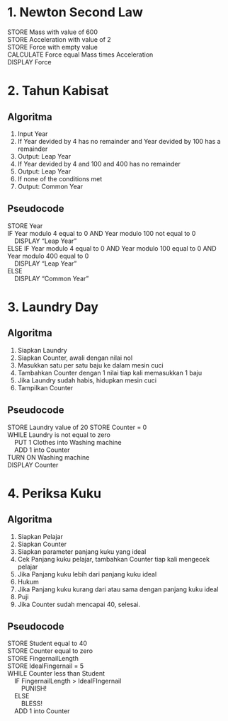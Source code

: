 # 1. Newton Second Law

STORE Mass with value of 600  
STORE Acceleration with value of 2  
STORE Force with empty value  
CALCULATE Force equal Mass times Acceleration  
DISPLAY Force

# 2. Tahun Kabisat

## Algoritma

1. Input Year
2. If Year devided by 4 has no remainder and Year devided by 100 has a remainder
3. Output: Leap Year
4. If Year devided by 4 and 100 and 400 has no remainder
5. Output: Leap Year
6. If none of the conditions met
7. Output: Common Year

## Pseudocode

STORE Year  
IF Year modulo 4 equal to 0 AND Year modulo 100 not equal to 0  
&nbsp;&nbsp;&nbsp;&nbsp;DISPLAY “Leap Year”  
ELSE IF Year modulo 4 equal to 0 AND Year modulo 100 equal to 0 AND Year modulo 400 equal to 0  
&nbsp;&nbsp;&nbsp;&nbsp;DISPLAY “Leap Year”  
ELSE  
&nbsp;&nbsp;&nbsp;&nbsp;DISPLAY “Common Year”

# 3. Laundry Day

## Algoritma

1.  Siapkan Laundry
2.  Siapkan Counter, awali dengan nilai nol
3.  Masukkan satu per satu baju ke dalam mesin cuci
4.  Tambahkan Counter dengan 1 nilai tiap kali memasukkan 1 baju
5.  Jika Laundry sudah habis, hidupkan mesin cuci
6.  Tampilkan Counter

## Pseudocode

STORE Laundry value of 20
STORE Counter = 0  
WHILE Laundry is not equal to zero  
&nbsp;&nbsp;&nbsp;&nbsp;PUT 1 Clothes into Washing machine  
&nbsp;&nbsp;&nbsp;&nbsp;ADD 1 into Counter  
TURN ON Washing machine  
DISPLAY Counter

# 4. Periksa Kuku

## Algoritma

1. Siapkan Pelajar
2. Siapkan Counter
3. Siapkan parameter panjang kuku yang ideal
4. Cek Panjang kuku pelajar, tambahkan Counter tiap kali mengecek pelajar
5. Jika Panjang kuku lebih dari panjang kuku ideal
6. Hukum
7. Jika Panjang kuku kurang dari atau sama dengan panjang kuku ideal
8. Puji
9. Jika Counter sudah mencapai 40, selesai.

## Pseudocode

STORE Student equal to 40  
STORE Counter equal to zero  
STORE FingernailLength  
STORE IdealFingernail = 5  
WHILE Counter less than Student  
&nbsp;&nbsp;&nbsp;&nbsp;IF FingernailLength > IdealFIngernail  
&nbsp;&nbsp;&nbsp;&nbsp;&nbsp;&nbsp;&nbsp;&nbsp;PUNISH!  
&nbsp;&nbsp;&nbsp;&nbsp;ELSE  
&nbsp;&nbsp;&nbsp;&nbsp;&nbsp;&nbsp;&nbsp;&nbsp;BLESS!  
&nbsp;&nbsp;&nbsp;&nbsp;ADD 1 into Counter
